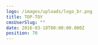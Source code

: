 ```yaml
---
logo: /images/uploads/logo_br.png
title: TOP-TOY
cmsUserSlug: ""
date: 2016-03-18T00:00:00.000Z
position: 70
---
```


